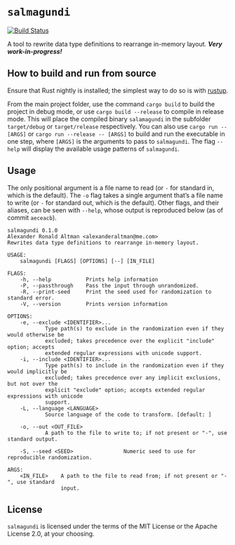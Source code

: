# `salmagundi`
[![Build Status](https://travis-ci.com/pthariensflame/salmagundi.svg?branch=master)](https://travis-ci.com/pthariensflame/salmagundi)

A tool to rewrite data type definitions to rearrange in-memory layout.
***Very work-in-progress!***

## How to build and run from source

Ensure that Rust nightly is installed; the simplest way to do so is
with [rustup](https://rustup.rs).

From the main project folder, use the command `cargo build` to build
the project in debug mode, or use `cargo build --release` to compile
in release mode. This will place the compiled binary `salamagundi` in
the subfolder `target/debug` or `target/release` respectively. You can
also use `cargo run -- [ARGS]` or `cargo run --release -- [ARGS]` to
build and run the executable in one step, where `[ARGS]` is the
arguments to pass to `salmagundi`.  The flag `--help` will display the
available usage patterns of `salmagundi`.

## Usage

The only positional argument is a file name to read (or `-` for standard in, which is the default). The `-o` flag takes a single argument that’s a file name to write (or `-` for standard out, which is the default). Other flags, and their aliases, can be seen with `--help`, whose output is reproduced below (as of commit `aeceacb`).

```
salmagundi 0.1.0
Alexander Ronald Altman <alexanderaltman@me.com>
Rewrites data type definitions to rearrange in-memory layout.

USAGE:
    salmagundi [FLAGS] [OPTIONS] [--] [IN_FILE]

FLAGS:
    -h, --help           Prints help information
    -P, --passthrough    Pass the input through unrandomized.
    -R, --print-seed     Print the seed used for randomization to standard error.
    -V, --version        Prints version information

OPTIONS:
    -e, --exclude <IDENTIFIER>...
            Type path(s) to exclude in the randomization even if they would otherwise be
            excluded; takes precedence over the explicit "include" option; accepts
            extended regular expressions with unicode support.
    -i, --include <IDENTIFIER>...
            Type path(s) to include in the randomization even if they would implicitly be
            excluded; takes precedence over any implicit exclusions, but not over the
            explicit "exclude" option; accepts extended regular expressions with unicode
            support.
    -L, --language <LANGUAGE>
            Source language of the code to transform. [default: ]

    -o, --out <OUT_FILE>
            A path to the file to write to; if not present or "-", use standard output.

    -S, --seed <SEED>                Numeric seed to use for reproducible randomization.

ARGS:
    <IN_FILE>    A path to the file to read from; if not present or "-", use standard
                 input.

```

## License

`salmagundi` is licensed under the terms of the MIT License or the Apache License 2.0, at your choosing.
